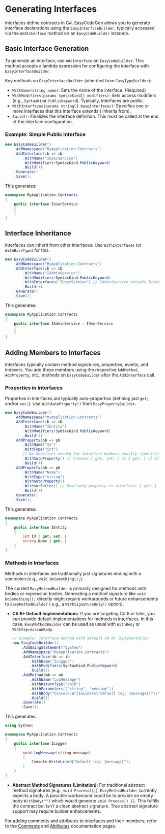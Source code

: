 # Generating Interfaces

Interfaces define contracts in C#. EasyCodeGen allows you to generate interface declarations using the
`EasyInterfaceBuilder`, typically accessed via the `AddInterface` method on an `EasyCodeBuilder` instance.

## Basic Interface Generation

To generate an interface, use `AddInterface` on `EasyCodeBuilder`. This method accepts a lambda expression for
configuring the interface with `EasyInterfaceBuilder`.

Key methods on `EasyInterfaceBuilder` (inherited from `EasyTypeBuilder`):

* `WithName(string name)`: Sets the name of the interface. (Required)
* `WithModifiers(params SyntaxKind[] modifiers)`: Sets access modifiers (e.g., `SyntaxKind.PublicKeyword`). Typically,
  interfaces are public.
* `WithInterfaces(params string[] baseInterfaces)`: Specifies one or more interfaces that this interface extends (
  inherits from).
* `Build()`: Finalizes the interface definition. This must be called at the end of the interface configuration.

### Example: Simple Public Interface

```csharp
new EasyCodeBuilder()
    .AddNamespace("MyApplication.Contracts")
    .AddInterface(ib => ib
        .WithName("IUserService")
        .WithModifiers(SyntaxKind.PublicKeyword)
        .Build())
    .Generate()
    .Save();
```

This generates:

```csharp
namespace MyApplication.Contracts
{
    public interface IUserService
    {
    }
}
```

## Interface Inheritance

Interfaces can inherit from other interfaces. Use `WithInterfaces` (or `WithBaseType`) for this.

```csharp
new EasyCodeBuilder()
    .AddNamespace("MyApplication.Contracts")
    .AddInterface(ib => ib
        .WithName("IAdminService")
        .WithModifiers(SyntaxKind.PublicKeyword)
        .WithInterfaces("IUserService") // IAdminService extends IUserService
        .Build())
    .Generate()
    .Save();
```

This generates:

```csharp
namespace MyApplication.Contracts
{
    public interface IAdminService : IUserService
    {
    }
}
```

## Adding Members to Interfaces

Interfaces typically contain method signatures, properties, events, and indexers. You add these members using the
respective `AddMethod`, `AddProperty`, etc., methods on `EasyCodeBuilder` after the `AddInterface` call.

### Properties in Interfaces

Properties in interfaces are typically auto-properties (defining just `get;` and/or `set;`). Use `WithAutoProperty()`
from `EasyPropertyBuilder`.

```csharp
new EasyCodeBuilder()
    .AddNamespace("MyApplication.Contracts")
    .AddInterface(ib => ib
        .WithName("IEntity")
        .WithModifiers(SyntaxKind.PublicKeyword)
        .Build())
    .AddProperty(pb => pb
        .WithName("Id")
        .WithType("int")
        // No modifiers needed for interface members usually (implicitly public)
        .WithAutoProperty() // Creates { get; set; } or { get; } if WithoutSetter() is used
        .Build())
    .AddProperty(pb => pb
        .WithName("Name")
        .WithType("string")
        .WithAutoProperty()
        .WithoutSetter() // Read-only property in interface: { get; }
        .Build())
    .Generate()
    .Save();
```

This generates:

```csharp
namespace MyApplication.Contracts
{
    public interface IEntity
    {
        int Id { get; set; }
        string Name { get; }
    }
}
```

### Methods in Interfaces

Methods in interfaces are traditionally just signatures ending with a semicolon (e.g., `void DoSomething();`).

The current `EasyMethodBuilder` is primarily designed for methods with bodies or expression bodies. Generating a method
signature like `void DoSomething();` directly might require workarounds or future enhancements to `EasyMethodBuilder` (
e.g., a `WithSignatureOnly()` option).

* **C# 8+ Default Implementations**: If you are targeting C# 8 or later, you can provide default implementations for
  methods in interfaces. In this case, `EasyMethodBuilder` can be used as usual with `WithBody` or `WithExpressionBody`.

  ```csharp
  // Example: Interface method with default C# 8+ implementation
  new EasyCodeBuilder() 
      .AddUsingStatement("System")
      .AddNamespace("MyApplication.Contracts")
      .AddInterface(ib => ib
          .WithName("ILogger")
          .WithModifiers(SyntaxKind.PublicKeyword)
          .Build())
      .AddMethod(mb => mb
          .WithName("LogMessage")
          .WithReturnType("void")
          .WithParameters(("string", "message"))
          .WithBody("Console.WriteLine($\"Default log: {message}\");") // Default implementation
          .Build())
      .Generate()
      .Save();
  ```

This generates:

```csharp
using System;

namespace MyApplication.Contracts
{
    public interface ILogger
    {
        void LogMessage(string message)
        {
            Console.WriteLine($"Default log: {message}");
        }
    }
}
```

* **Abstract Method Signatures (Limitation)**: For traditional abstract method signatures (e.g., `void Process();`),
  `EasyMethodBuilder` currently expects a body. A possible workaround could be to provide an empty body `WithBody("")`
  which would generate `void Process() {}`. This fulfills the contract but isn't a clean abstract signature. True
  abstract signature support may require builder enhancements.

For adding comments and attributes to interfaces and their members, refer to the [Comments](Comments.md)
and [Attributes](Attributes.md) documentation pages.

